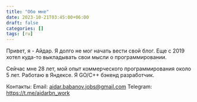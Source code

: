 ```yaml
---
title: "Обо мне"
date: 2023-10-21T03:45:00+06:00
draft: false
categories: []
tags: [ru]
---
```


Привет, я - Айдар. Я долго не мог начать вести свой блог. Еще с 2019 хотел куда-то выкладывать свои мысли о программировании.

Сейчас мне 28 лет, мой опыт коммерческого программирования около 5 лет. Работаю в Яндексе. Я GO/C++ бэкенд разработчик.

Контакты:
Email: <aidar.babanov.jobs@gmail.com>
Telegram: <https://t.me/aidarbn_work>
